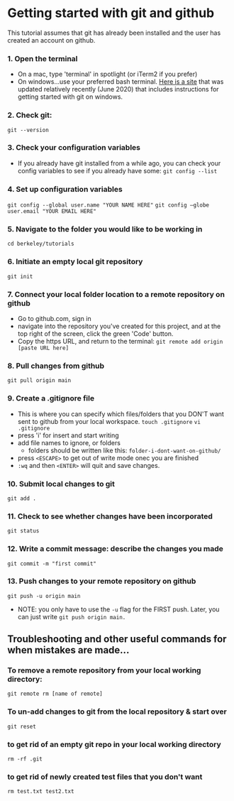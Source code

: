 # Getting started with git and github
This tutorial assumes that git has already been installed and the user has created an account on github. 

### 1. Open the terminal
- On a mac, type 'terminal' in spotlight (or iTerm2 if you prefer)
- On windows...use your preferred bash terminal. [Here is a site](https://www.computerhope.com/issues/ch001927.htm) that was updated relatively recently (June 2020) that includes instructions for getting started with git on windows. 

### 2. Check git:
`git --version`

### 3. Check your configuration variables
- If you already have git installed from a while ago, you can check your config variables to see if you already have some:
`git config --list`

### 4. Set up configuration variables
`git config --global user.name "YOUR NAME HERE"`
`git config —globe user.email "YOUR EMAIL HERE"`

### 5. Navigate to the folder you would like to be working in
`cd berkeley/tutorials`

### 6. Initiate an empty local git repository
`git init`

### 7. Connect your local folder location to a remote repository on github
- Go to github.com, sign in
- navigate into the repository you've created for this project, and at the top right of the screen, click the green 'Code' button. 
- Copy the https URL, and return to the terminal:
`git remote add origin [paste URL here]`

### 8. Pull changes from github
`git pull origin main`

### 9. Create a .gitignore file
- This is where you can specify which files/folders that you DON'T want sent to github from your local workspace.
`touch .gitignore`
`vi .gitignore`
- press 'i' for insert and start writing
- add file names to ignore, or folders
	- folders should be written like this: `folder-i-dont-want-on-github/`
- press `<ESCAPE>` to get out of write mode onec you are finished
- `:wq` and then `<ENTER>` will quit and save changes.

### 10. Submit local changes to git
`git add .`

### 11. Check to see whether changes have been incorporated
`git status`

### 12. Write a commit message: describe the changes you made
`git commit -m "first commit"`

### 13. Push changes to your remote repository on github
`git push -u origin main`
- NOTE: you only have to use the `-u` flag for the FIRST push. Later, you can just write `git push origin main.`

## Troubleshooting and other useful commands for when mistakes are made...
### To remove a remote repository from your local working directory:
`git remote rm [name of remote]`

### To un-add changes to git from the local repository & start over
`git reset`

### to get rid of an empty git repo in your local working directory
`rm -rf .git`

### to get rid of newly created test files that you don't want
`rm test.txt test2.txt`
